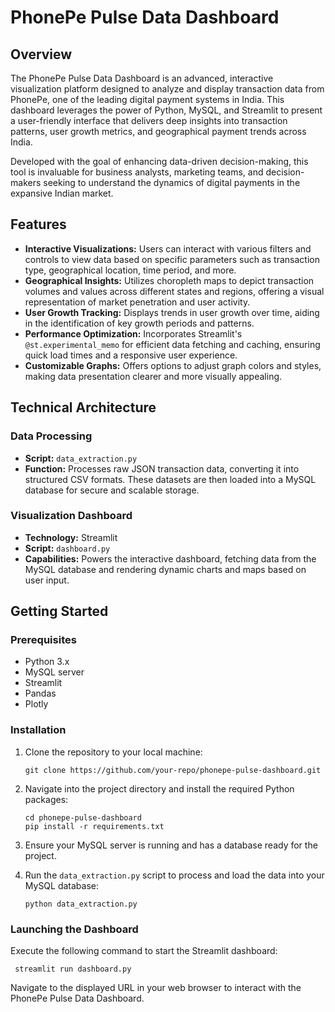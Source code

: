 # PhonePe Pulse Data Dashboard

## Overview

The PhonePe Pulse Data Dashboard is an advanced, interactive visualization platform designed to analyze and display transaction data from PhonePe, one of the leading digital payment systems in India. This dashboard leverages the power of Python, MySQL, and Streamlit to present a user-friendly interface that delivers deep insights into transaction patterns, user growth metrics, and geographical payment trends across India.

Developed with the goal of enhancing data-driven decision-making, this tool is invaluable for business analysts, marketing teams, and decision-makers seeking to understand the dynamics of digital payments in the expansive Indian market.

## Features

- **Interactive Visualizations:** Users can interact with various filters and controls to view data based on specific parameters such as transaction type, geographical location, time period, and more.
- **Geographical Insights:** Utilizes choropleth maps to depict transaction volumes and values across different states and regions, offering a visual representation of market penetration and user activity.
- **User Growth Tracking:** Displays trends in user growth over time, aiding in the identification of key growth periods and patterns.
- **Performance Optimization:** Incorporates Streamlit's `@st.experimental_memo` for efficient data fetching and caching, ensuring quick load times and a responsive user experience.
- **Customizable Graphs:** Offers options to adjust graph colors and styles, making data presentation clearer and more visually appealing.

## Technical Architecture

### Data Processing

- **Script:** `data_extraction.py`
- **Function:** Processes raw JSON transaction data, converting it into structured CSV formats. These datasets are then loaded into a MySQL database for secure and scalable storage.

### Visualization Dashboard

- **Technology:** Streamlit
- **Script:** `dashboard.py`
- **Capabilities:** Powers the interactive dashboard, fetching data from the MySQL database and rendering dynamic charts and maps based on user input.

## Getting Started

### Prerequisites

- Python 3.x
- MySQL server
- Streamlit
- Pandas
- Plotly

### Installation

1. Clone the repository to your local machine:
    ```
    git clone https://github.com/your-repo/phonepe-pulse-dashboard.git
    ```
2. Navigate into the project directory and install the required Python packages:
    ```
    cd phonepe-pulse-dashboard
    pip install -r requirements.txt
    ```
3. Ensure your MySQL server is running and has a database ready for the project.

4. Run the `data_extraction.py` script to process and load the data into your MySQL database:
    ```
    python data_extraction.py
    ```

### Launching the Dashboard

Execute the following command to start the Streamlit dashboard:
   ```
    streamlit run dashboard.py
   ```
Navigate to the displayed URL in your web browser to interact with the PhonePe Pulse Data Dashboard.


